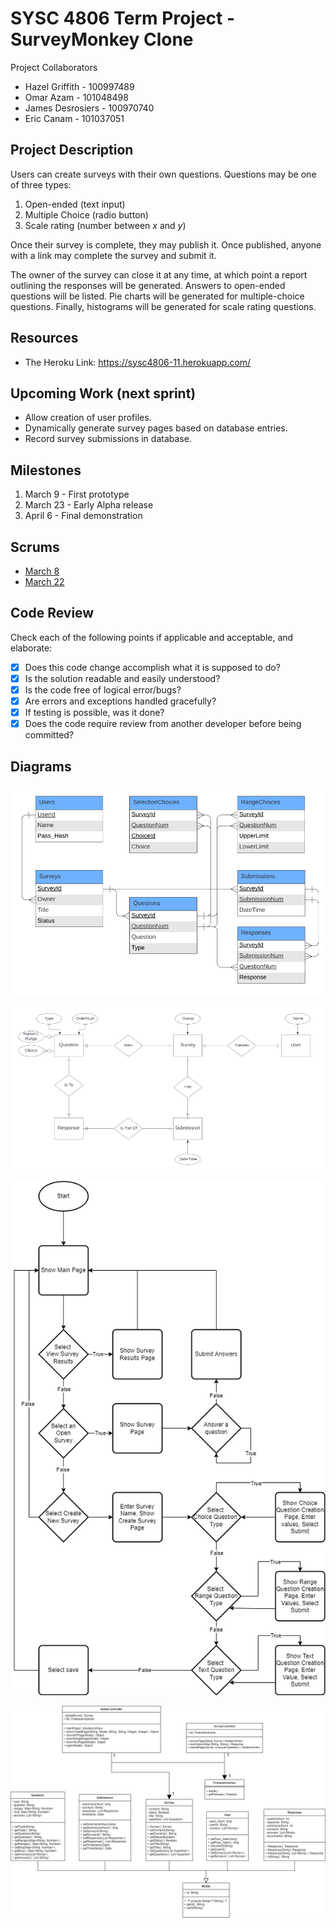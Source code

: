 # SYSC 4806 Term Project - SurveyMonkey Clone

Project Collaborators
- Hazel Griffith - 100997489
- Omar Azam - 101048498
- James Desrosiers - 100970740
- Eric Canam - 101037051

## Project Description
Users can create surveys with their own questions. Questions may be one of three types:

1. Open-ended (text input)
2. Multiple Choice (radio button)
3. Scale rating (number between _x_ and _y_)

Once their survey is complete, they may publish it.
Once published, anyone with a link may complete the survey and submit it.

The owner of the survey can close it at any time, at which point a report outlining the responses will be generated.
Answers to open-ended questions will be listed.
Pie charts will be generated for multiple-choice questions.
Finally, histograms will be generated for scale rating questions.

## Resources
* The Heroku Link: https://sysc4806-11.herokuapp.com/

## Upcoming Work (next sprint)

* Allow creation of user profiles.
* Dynamically generate survey pages based on database entries.
* Record survey submissions in database.

## Milestones

1. March 9 - First prototype
2. March 23 - Early Alpha release
3. April 6 - Final demonstration

## Scrums
* [March 8](https://github.com/Jasenerd/SurveryMonkey4806/issues/16)
* [March 22](https://github.com/Jasenerd/SurveryMonkey4806/issues/22)

## Code Review
Check each of the following points if applicable and acceptable, and elaborate:
- [x] Does this code change accomplish what it is supposed to do?
- [x] Is the solution readable and easily understood?
- [x] Is the code free of logical error/bugs?
- [x] Are errors and exceptions handled gracefully?
- [x] If testing is possible, was it done?
- [x] Does the code require review from another developer before being committed?

## Diagrams
![ERD Diagram](/misc/db-erd.png)

![UML RDB Diagram](/misc/db-uml.png)

![Flow_Chart](/misc/SurveyMonkeyFlowChart.png)

![UML Class Diagram](/misc/SurveyMonkeyClassDiagram.png)

